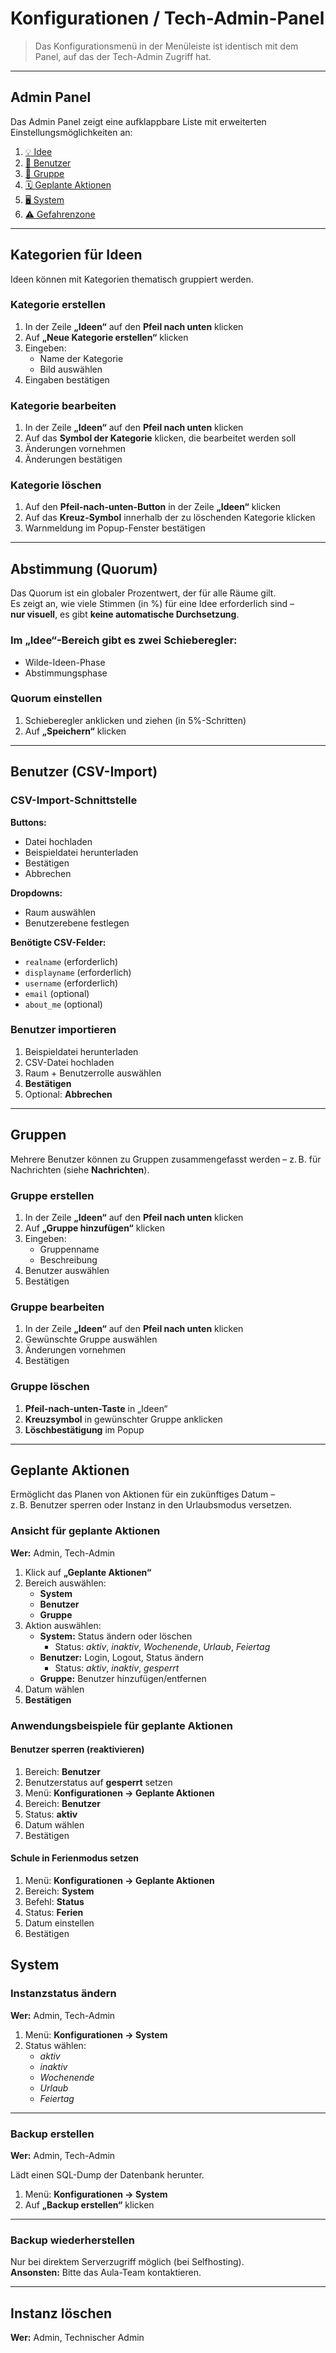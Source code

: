 # Konfigurationen / Tech-Admin-Panel

> Das Konfigurationsmenü in der Menüleiste ist identisch mit dem Panel, auf das der Tech-Admin Zugriff hat.

---

## Admin Panel

Das Admin Panel zeigt eine aufklappbare Liste mit erweiterten Einstellungsmöglichkeiten an:

1. [💡 Idee](#idee)  
2. [👤 Benutzer](#benutzer)  
3. [👥 Gruppe](#gruppe)  
4. [🗓️ Geplante Aktionen](#geplante-aktionen)  
5. [🖥️ System](#system)  
6. [⚠️ Gefahrenzone](#gefahrenzone)

---

## Kategorien für Ideen

Ideen können mit Kategorien thematisch gruppiert werden.

### Kategorie erstellen

1. In der Zeile **„Ideen“** auf den **Pfeil nach unten** klicken  
2. Auf **„Neue Kategorie erstellen“** klicken  
3. Eingeben:
   - Name der Kategorie  
   - Bild auswählen  
4. Eingaben bestätigen  

### Kategorie bearbeiten

1. In der Zeile **„Ideen“** auf den **Pfeil nach unten** klicken  
2. Auf das **Symbol der Kategorie** klicken, die bearbeitet werden soll  
3. Änderungen vornehmen  
4. Änderungen bestätigen  

### Kategorie löschen

1. Auf den **Pfeil-nach-unten-Button** in der Zeile **„Ideen“** klicken  
2. Auf das **Kreuz-Symbol** innerhalb der zu löschenden Kategorie klicken  
3. Warnmeldung im Popup-Fenster bestätigen  

---

## Abstimmung (Quorum)

Das Quorum ist ein globaler Prozentwert, der für alle Räume gilt.  
Es zeigt an, wie viele Stimmen (in %) für eine Idee erforderlich sind –  
**nur visuell**, es gibt **keine automatische Durchsetzung**.

### Im **„Idee“**-Bereich gibt es zwei Schieberegler:

- Wilde-Ideen-Phase  
- Abstimmungsphase  

### Quorum einstellen

1. Schieberegler anklicken und ziehen (in 5%-Schritten)  
2. Auf **„Speichern“** klicken  

---

## Benutzer (CSV-Import)

### CSV-Import-Schnittstelle

**Buttons:**

- Datei hochladen  
- Beispieldatei herunterladen  
- Bestätigen  
- Abbrechen  

**Dropdowns:**

- Raum auswählen  
- Benutzerebene festlegen  

**Benötigte CSV-Felder:**

- `realname` (erforderlich)  
- `displayname` (erforderlich)  
- `username` (erforderlich)  
- `email` (optional)  
- `about_me` (optional)  

### Benutzer importieren

1. Beispieldatei herunterladen  
2. CSV-Datei hochladen  
3. Raum + Benutzerrolle auswählen  
4. **Bestätigen**  
5. Optional: **Abbrechen**  

---

## Gruppen

Mehrere Benutzer können zu Gruppen zusammengefasst werden – z. B. für Nachrichten (siehe **Nachrichten**).

### Gruppe erstellen

1. In der Zeile **„Ideen“** auf den **Pfeil nach unten** klicken  
2. Auf **„Gruppe hinzufügen“** klicken  
3. Eingeben:
   - Gruppenname  
   - Beschreibung  
4. Benutzer auswählen  
5. Bestätigen  

### Gruppe bearbeiten

1. In der Zeile **„Ideen“** auf den **Pfeil nach unten** klicken  
2. Gewünschte Gruppe auswählen  
3. Änderungen vornehmen  
4. Bestätigen  

### Gruppe löschen

1. **Pfeil-nach-unten-Taste** in „Ideen“  
2. **Kreuzsymbol** in gewünschter Gruppe anklicken  
3. **Löschbestätigung** im Popup  

---

## Geplante Aktionen

Ermöglicht das Planen von Aktionen für ein zukünftiges Datum –  
z. B. Benutzer sperren oder Instanz in den Urlaubsmodus versetzen.

### Ansicht für geplante Aktionen

**Wer:** Admin, Tech-Admin

1. Klick auf **„Geplante Aktionen“**  
2. Bereich auswählen:
   - **System**  
   - **Benutzer**  
   - **Gruppe**  
3. Aktion auswählen:
   - **System:** Status ändern oder löschen  
     - Status: *aktiv*, *inaktiv*, *Wochenende*, *Urlaub*, *Feiertag*  
   - **Benutzer:** Login, Logout, Status ändern  
     - Status: *aktiv*, *inaktiv*, *gesperrt*  
   - **Gruppe:** Benutzer hinzufügen/entfernen  
4. Datum wählen  
5. **Bestätigen**  

### Anwendungsbeispiele für geplante Aktionen

#### Benutzer sperren (reaktivieren)

1. Bereich: **Benutzer**  
2. Benutzerstatus auf **gesperrt** setzen  
3. Menü: **Konfigurationen → Geplante Aktionen**  
4. Bereich: **Benutzer**  
5. Status: **aktiv**  
6. Datum wählen  
7. Bestätigen  

#### Schule in Ferienmodus setzen

1. Menü: **Konfigurationen → Geplante Aktionen**  
2. Bereich: **System**  
3. Befehl: **Status**  
4. Status: **Ferien**  
5. Datum einstellen  
6. Bestätigen  


## System

### Instanzstatus ändern

**Wer:** Admin, Tech-Admin  

1. Menü: **Konfigurationen → System**  
2. Status wählen:
   - *aktiv*  
   - *inaktiv*  
   - *Wochenende*  
   - *Urlaub*  
   - *Feiertag*  

---

### Backup erstellen

**Wer:** Admin, Tech-Admin  

Lädt einen SQL-Dump der Datenbank herunter.

1. Menü: **Konfigurationen → System**  
2. Auf **„Backup erstellen“** klicken  

---

### Backup wiederherstellen

Nur bei direktem Serverzugriff möglich (bei Selfhosting).  
**Ansonsten:** Bitte das Aula-Team kontaktieren.

---

## Instanz löschen

**Wer:** Admin, Technischer Admin


